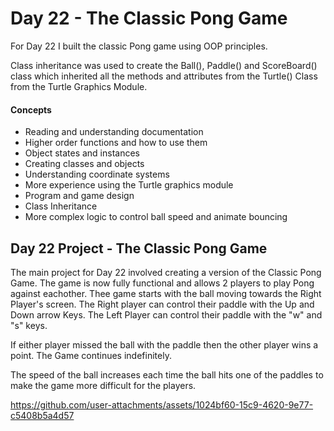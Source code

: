 # Day 22 - The Classic Pong Game

For Day 22 I built the classic Pong game using OOP principles.

Class inheritance was used to create the Ball(), Paddle() and ScoreBoard() class which inherited all the methods and attributes from the Turtle() Class from the Turtle Graphics Module. 

#### Concepts
* Reading and understanding documentation
* Higher order functions and how to use them
* Object states and instances
* Creating classes and objects
* Understanding coordinate systems
* More experience using the Turtle graphics module
* Program and game design
* Class Inheritance
* More complex logic to control ball speed and animate bouncing 



## Day 22 Project - The Classic Pong Game

The main project for Day 22 involved creating a version of the Classic Pong Game. The game is now fully functional and allows 2 players to play Pong against eachother. 
Thee game starts with the ball moving towards the Right Player's screen. The Right player can control their paddle with the Up and Down arrow Keys. The Left Player can control their paddle with the "w" and "s" keys.

If either player missed the ball with the paddle then the other player wins a point. The Game continues indefinitely. 

The speed of the ball increases each time the ball hits one of the paddles to make the game more difficult for the players. 



https://github.com/user-attachments/assets/1024bf60-15c9-4620-9e77-c5408b5a4d57












